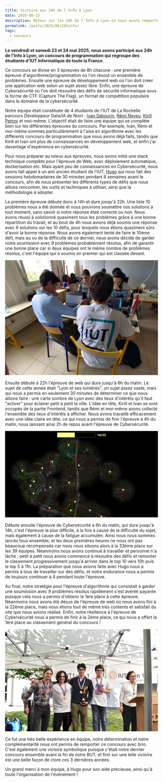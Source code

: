```yaml
---
title: Victoire aux 24h de l'Info à Lyon
date: 2025-06-15
description: Retour sur les 24h de l'Info à Lyon où nous avons remporté la première place avec l'équipe de l'IUT de La Rochelle.
permalink: /posts/2025/06/24hinfo/
tags:
  - concours
---
```


**Le vendredi et samedi 23 et 24 mai 2025, nous avons participé aux 24h de l'Info à Lyon, un concours de programmation qui regroupe des étudiants d'IUT Informatique de toute la France.**

Ce concours se divise en 3 épreuves de 8h chacune : une première épreuve d'algorithmie/programmation où l'on résout un ensemble de problèmes. Ensuite une épreuve de développement web où l'on doit créer une application web selon un sujet assez libre. Enfin, une épreuve de Cybersécurité où l'on doit résoudre des défis de sécurité informatique sous la forme de CTF (Capture The Flag), un format de compétition populaire dans le domaine de la cybersécurité.

Notre équipe était constituée de 4 étudiants de l'IUT de La Rochelle parcours Développeur Data/IA de Niort : [Ivan Sabourin](https://www.linkedin.com/in/ivan-sabourin/), [Rémi Neveu](https://www.linkedin.com/in/r%C3%A9mi-neveu/), [Kirill Petrov](https://www.linkedin.com/in/hammerill/) et moi-même. L'objectif était de faire une équipe qui se complète bien sur les différentes épreuves du concours. Par exemple, Ivan, Rémi et moi-même sommes particulièrement à l'aise en algorithmie avec les différents concours de programmation que nous avons déjà faits, tandis que Kirill et Ivan ont plus de connaissances en développement web, et enfin j'ai davantage d'expérience en cybersécurité. 

Pour nous préparer au mieux aux épreuves, nous avons initié une stack technique complète pour l'épreuve de Web, avec déploiement automatique, dockerisation etc. Mais ayant peu de connaissances en Cybersécurité, nous avons fait appel à un ami ancien étudiant de l'IUT, [Hugo](https://www.linkedin.com/in/1h1d/) qui nous fait des sessions hebdomadaires de 30 minutes pendant 8 semaines avant le concours, afin de nous présenter les différents types de défis que nous allions rencontrer, les outils et techniques à utiliser, ainsi que la méthodologie à adopter.

La première épreuve débute donc à 14h et dure jusqu'à 22h. Une liste 10 problèmes nous a été donnée et nous pouvions soumettre nos solutions à tout moment, sans savoir si notre réponse était correcte ou non. Nous avons réussi à solutionné quasiment tous les problèmes grâce à une bonne répartition du travail, et au bout de 4h nous avions déjà soumis une réponse avec 9 solutions sur les 10 défis, pour lesquels nous étions quasiment sûrs d'avoir la bonne réponse. Nous avons également tenté de faire le 10ème défi, mais au vu de la difficulté de ce dernier, nous avons décidé de garder notre soumission avec 9 problèmes probablement résolus, afin de garantir une bonne place car si deux équipes ont le même nombre de problèmes résolus, c'est l'équipe qui a soumis en premier qui est classée devant.

![L'équipe pendant l'épreuve d'algorithmie](/images/24hinfo/team_working.jpg)

Ensuite débute à 22h l'épreuve de web qui dure jusqu'à 6h du matin. Le sujet de cette année était "Lyon et ses lumières", un sujet assez vaste, mais qui nous a permis en seulement 30 minutes de déterminer ce que nous allions faire : une carte sombre de Lyon avec des lieux d'intérêts qu'il faut "activer" pour éclairer petit à petit la ville. L'idée en tête, Kirill et Ivan se sont occupés de la partie Frontend, tandis que Rémi et moi-même avons collecté l'ensemble des lieux d'intérêts à afficher. Nous avons travaillé efficacement avec une idée claire en tête, ce qui nous a permis de finir l'épreuve à 4h du matin, nous laissant ainsi 2h de repos avant l'épreuve de Cybersécurité.

![Notre site web](/images/24hinfo/site_web.png)

Débute ensuite l'épreuve de Cybersécurité à 6h du matin, qui dure jusqu'à 14h, c'est l'épreuve la plus difficile, à la fois à cause de la difficulté du sujet, mais également à cause de la fatigue accumulée. Ainsi nous nous sommes lancés tous ensemble, et les deux premières heures ne nous ont pas beaucoup recompensés car nous nous situons alors à la 33ème place sur les 39 équipes. Néanmoins nous avons continué à travailler et personne n'a lâché ; petit à petit nous avons commencé à résoudre des défis et remonter le classement progressivement jusqu'à arriver dans le top 10 vers 10h puis le top 5 à 11h. La préparation que nous avions faite avec Hugo nous a permis à tous de travailler sur des défis, et notre endurance nous a permis de toujours continuer à 4 pendant toute l'épreuve.

Au final, notre stratégie pour l'épreuve d'algorithmie qui consistait à garder une soumission avec 9 problèmes résolus rapidement s'est avérée payante puisque cela nous a permis d'obtenir la 1ère place à cette épreuve. Néanmoins nous avons été déçus de l'épreuve de web où nous avons fini à la 22ème place, mais nous étions tout de même très contents et satisfait du site que nous avions réalisé. Enfin, notre résilience à l'épreuve de Cybersécurité nous a permis de finir à la 2ème place, ce qui nous a offert la 1ère place au classement général du concours !

![L'équipe sur le podium](/images/24hinfo/team_win.jpg)

Ce fut une très belle expérience en équipe, notre détermination et notre complémentarité nous ont permis de remporter ce concours avec brio. C'est également une victoire symbolique puisque c'était notre dernier concours ensemble avant la fin de notre BUT, et finir sur une telle victoire est une belle façon de clore ces 3 dernières années. 

Un grand merci à mon équipe, à Hugo pour son aide précieuse, ainsi qu'à toute l'organisation de l'événement !
